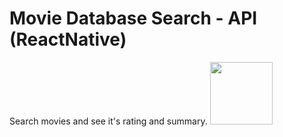 # Movie Database Search - API (ReactNative)

Search movies and see it's rating and summary. 
<img src = 'Screenshot1.png' width = '100'>

<!-- ![Screenshot1](Screenshot1.png | width=100)
![Screenshot2](Screenshot2.png | width=100)  -->

